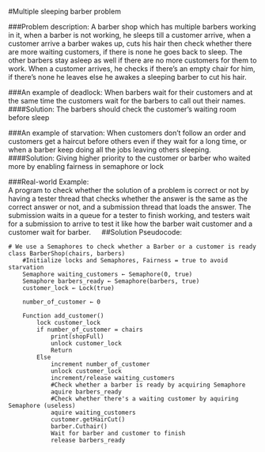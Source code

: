 #Multiple sleeping barber problem

###Problem description:
A barber shop which has multiple barbers working in it, when a barber is not working, he sleeps till a customer arrive, when a customer arrive a barber wakes up, cuts his hair then check whether there are more waiting customers, if there is none he goes back to sleep.  The other barbers stay asleep as well if there are no more customers for them to work.
When a customer arrives, he checks if there’s an empty chair for him, if there’s none he leaves else he awakes a sleeping barber to cut his hair.

###An example of deadlock:
When barbers wait for their customers and at the same time the customers wait for the barbers to call out their names.
####Solution:
The barbers should check the customer’s waiting room before sleep

###An example of starvation:
When customers don’t follow an order and customers get a haircut before others even if they wait for a long time, or when a barber keep doing all the jobs leaving others sleeping.
####Solution:
Giving higher priority to the customer or barber who waited more by enabling fairness in semaphore or lock

###Real-world Example:	
A program to check whether the solution of a problem is correct or not by having a tester thread that checks whether the answer is the same as the correct answer or not, and a submission thread that loads the answer. The submission waits in a queue for a tester to finish working, and testers wait for a submission to arrive to test it like how the barber wait customer and a customer wait for barber.
 
##Solution  Pseudocode:
```
# We use a Semaphores to check whether a Barber or a customer is ready
class BarberShop(chairs, barbers)
    #Initialize locks and Semaphores, Fairness = true to avoid starvation
    Semaphore waiting_customers ← Semaphore(0, true)
    Semaphore barbers_ready ← Semaphore(barbers, true)
    customer_lock ← Lock(true)
    
    number_of_customer ← 0
    
    Function add_customer()
        lock customer_lock
        if number_of_customer = chairs
            print(shopFull) 
            unlock customer_lock
            Return
        Else
            increment number_of_customer
            unlock customer_lock
            increment/release waiting_customers
            #Check whether a barber is ready by acquiring Semaphore
            aquire barbers_ready
            #Check whether there's a waiting customer by aquiring Semaphore (useless)
            aquire waiting_customers
            customer.getHairCut()
            barber.Cuthair()
            Wait for barber and customer to finish
            release barbers_ready
```
